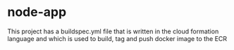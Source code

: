 # node-app
This project has a buildspec.yml file that is written in the cloud formation language and which is used to build, tag and push docker image to the ECR
